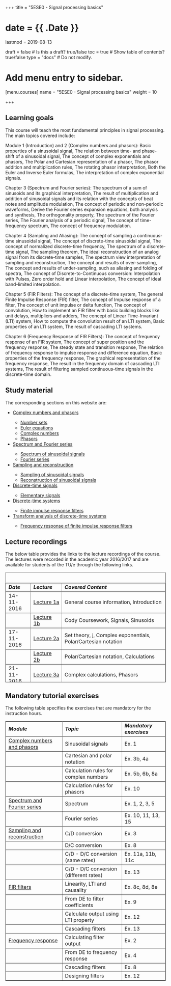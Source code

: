 +++
title = "5ESE0 - Signal processing basics"

# date = {{ .Date }}
lastmod = 2019-08-13

draft = false  # Is this a draft? true/false
toc = true  # Show table of contents? true/false
type = "docs"  # Do not modify.

# Add menu entry to sidebar.
[menu.courses]
  name = "5ESE0 - Signal processing basics"
  weight = 10

+++

## Learning goals

This course will teach the most fundamental principles in signal processing. The main topics covered include:

Module 1 (Introduction) and 2 (Complex numbers and phasors): Basic properties of a sinusoidal signal, The relation between time- and phase-shift of a sinusoidal signal, The concept of complex exponentials and phasors, The Polar and Cartesian representation of a phasor, The phasor addition and multiplication rules, The rotating phasor interpretation, Both the Euler and Inverse Euler formulas, The interpretation of complex exponential signals.

Chapter 3 (Spectrum and Fourier series): The spectrum of a sum of sinusoids and its graphical interpretation, The result of multiplication and addition of sinusoidal signals and its relation with the concepts of beat notes and amplitude modulation, The concept of periodic and non-periodic waveforms, Derive the Fourier series expansion equations, both analysis and synthesis, The orthogonality property, The spectrum of the Fourier series, The Fourier analysis of a periodic signal, The concept of time-frequency spectrum, The concept of frequency modulation.

Chapter 4 (Sampling and Aliasing): The concept of sampling a continuous-time sinusoidal signal, The concept of discrete-time sinusoidal signal, The concept of normalized discrete-time frequency, The spectrum of a discrete-time signal, The sampling theorem, The ideal reconstruction of an analog signal from its discrete-time samples, The spectrum view interpretation of sampling and reconstruction, The concept and results of over-sampling, The concept and results of under-sampling, such as aliasing and folding of spectra, The concept of Discrete-to-Continuous conversion: Interpolation with Pulses, Zero order hold and Linear interpolation, The concept of ideal band-limited interpolation.

Chapter 5 (FIR Filters): The concept of a discrete-time system, The general Finite Impulse Response (FIR) filter, The concept of Impulse response of a filter, The concept of unit impulse or delta function, The concept of convolution, How to implement an FIR filter with basic building blocks like unit delays, multipliers and adders, The concept of Linear Time-Invariant (LTI) system, How to compute the convolution result of an LTI system, Basic properties of an LTI system, The result of cascading LTI systems.

Chapter 6 (Frequency Response of FIR Filters): The concept of frequency response of an FIR system, The concept of super position and the frequency response, The steady state and transition response, The relation of frequency response to impulse response and difference equation, Basic properties of the frequency response, The graphical representation of the frequency response, The result in the frequency domain of cascading LTI systems, The result of filtering sampled continuous-time signals in the discrete-time domain.


## Study material

The corresponding sections on this website are:

<ul>
  <li>  <a href="../../disciplines/mathematicalbackground/mathematicalbackground_complex_main">Complex numbers and phasors</a> </li>
  <ul>  
    <li>  <a href="../../disciplines/mathematicalbackground/mathematicalbackground_complex_numbersets">Number sets</a> </li>
    <li>  <a href="../../disciplines/mathematicalbackground/mathematicalbackground_complex_euler">Euler equations</a> </li>
    <li>  <a href="../../disciplines/mathematicalbackground/mathematicalbackground_complex_notation">Complex numbers</a> </li>
    <li>  <a href="../../disciplines/mathematicalbackground/mathematicalbackground_complex_phasors">Phasors</a>  </li>
  </ul>
  <li>  <a href="../../disciplines/continuous/continuoussignalprocessing_transforms_main">Spectrum and Fourier series</a> </li>
  <ul>
    <li>  <a href="../../disciplines/continuous/continuoussignalprocessing_transforms_spectrum">Spectrum of sinusoidal signals</a> </li>
    <li>  <a href="../../disciplines/continuous/continuoussignalprocessing_transforms_Fourier">Fourier series</a> </li>
  </ul>
  <li>  <a href="../../disciplines/discrete/discretesignalprocessing_sampling_main">Sampling and reconstruction</a> </li>
  <ul>  
    <li>  <a href="../../disciplines/discrete/discretesignalprocessing_sampling_sampling">Sampling of sinusoidal signals</a> </li>
    <li>  <a href="../../disciplines/discrete/discretesignalprocessing_sampling_reconstruction">Reconstruction of sinusoidal signals</a> </li>
  </ul>
  <li>  <a href="../../disciplines/discrete/discretesignalprocessing_signals_main">Discrete-time signals</a> </li>
  <ul>
    <li>  <a href="../../disciplines/discrete/discretesignalprocessing_signals_basics">Elementary signals</a> </li>
  </ul>  
  <li>  <a href="../../disciplines/discrete/discretesignalprocessing_systems_main">Discrete-time systems</a> </li>
  <ul>
    <li>  <a href="../../disciplines/discrete/discretesignalprocessing_systems_fir">Finite impulse response filters</a> </li>
  </ul>
  <li>  <a href="../../disciplines/discrete/discretesignalprocessing_analysis_main">Transform analysis of discrete-time systems</a> </li>
  <ul>
    <li>  <a href="../../disciplines/discrete/discretesignalprocessing_analysis_frequency">Frequency response of finite impulse response filters</a> </li>
  </ul>
</ul>


## Lecture recordings

The below table provides the links to the lecture recordings of the course. The lectures were recorded in the academic year 2016/2017 and are available for students of the TU/e through the following links.

<table class="th" style="height: 345px;" border="s" width="654"><caption>&nbsp;</caption>
<tbody>
<tr>
</tr>
<tr>
<td style="width: 86px;"><em><strong>Date</strong></em></td>
<td style="width: 80px;"><em><strong>Lecture</strong></em></td>
<td style="width: 460px;"><strong><em>Covered Content</em></strong></td>
</tr>
<tr>
</tr>
<tr>
<td style="width: 86px;">14-11-2016</td>
<td style="width: 80px;"><a href="https://videocollege.tue.nl/Mediasite/Play/c5c338870f814bdcbb4b66232a49cbad1d?catalog=c2530f3a-2738-42c4-80d4-0365fcbf2163">Lecture 1a</a></td>
<td style="width: 460px;">General course information,&nbsp;Introduction</td>
</tr>
<tr>
<td style="width: 86px;"></td>
<td style="width: 80px;"><a href="https://videocollege.tue.nl/Mediasite/Play/f0e1a9ce091e4a899134bf74b603911f1d?catalog=c2530f3a-2738-42c4-80d4-0365fcbf2163">Lecture 1b</a></td>
<td style="width: 460px;">Cody Coursework, Signals, Sinusoids</td>
</tr>
<tr>
<td style="width: 86px;">17-11-2016</td>
<td style="width: 80px;"><a href="https://videocollege.tue.nl/Mediasite/Play/6336c1ec672d49d3af8fa0649b46f04f1d?catalog=c2530f3a-2738-42c4-80d4-0365fcbf2163">Lecture 2a</a></td>
<td style="width: 460px;">Set theory, j, Complex exponentials, Polar/Cartesian notation</td>
</tr>
<tr>
<td style="width: 86px;"></td>
<td style="width: 80px;"><a href="https://videocollege.tue.nl/Mediasite/Play/dd10e4802ced4e7684b744edbd24a3931d?catalog=c2530f3a-2738-42c4-80d4-0365fcbf2163">Lecture 2b</a></td>
<td style="width: 460px;">Polar/Cartesian notation, Calculations</td>
</tr>
<tr>
<td style="width: 86px;">21-11-2016</td>
<td style="width: 80px;"><a href="https://videocollege.tue.nl/Mediasite/Play/23b301ba53da4532a360f5c3b51aea6e1d?catalog=c2530f3a-2738-42c4-80d4-0365fcbf2163">Lecture&nbsp;3a</a></td>
<td style="width: 460px;">Complex calculations, Phasors</td>
</tr>
<tr>
<td style="width: 86px;"></td>
<td style="width: 80px;"><a href="https://videocollege.tue.nl/Mediasite/Play/f1da83d1967847868490eba840fe8d301d?catalog=c2530f3a-2738-42c4-80d4-0365fcbf2163">Lecture 3b</a></td>
<td style="width: 460px;">Phasor addition</td>
</tr>
<tr>
</tr>
<tr>
<td style="width: 86px;"><em><strong>Date</strong></em></td>
<td style="width: 80px;"><em><strong>Lecture</strong></em></td>
<td style="width: 460px;"><strong><em>Covered Content</em></strong></td>
</tr>
<tr>
</tr>
<tr>
<td style="width: 86px;">24-11-2016</td>
<td style="width: 80px;"><a href="https://videocollege.tue.nl/Mediasite/Play/d99c37d385094db58cdf0c7542ba18931d?catalog=c2530f3a-2738-42c4-80d4-0365fcbf2163">Lecture&nbsp;4a</a></td>
<td style="width: 460px;">Animations of phasors, spectrum</td>
</tr>
<tr>
<td style="width: 86px;"></td>
<td style="width: 80px;"><a href="https://videocollege.tue.nl/Mediasite/Play/8707c4ac802648d7a6de14cc7b4b1a311d?catalog=c2530f3a-2738-42c4-80d4-0365fcbf2163">Lecture 4b</a></td>
<td style="width: 460px;">Spectrum (continued), examples</td>
</tr>
<tr>
<td style="width: 86px;">28-11-2016</td>
<td style="width: 80px;"><a href="https://videocollege.tue.nl/Mediasite/Play/8de324408cc1422a9ef5ceca76d689b71d?catalog=c2530f3a-2738-42c4-80d4-0365fcbf2163">Lecture 5a</a></td>
<td style="width: 460px;">Spectrum (continued), Fourier Series</td>
</tr>
<tr>
<td style="width: 86px;"></td>
<td style="width: 80px;"><a href="https://videocollege.tue.nl/Mediasite/Play/3b366440cead4e28bfa255844cf508de1d?catalog=c2530f3a-2738-42c4-80d4-0365fcbf2163">Lecture 5b</a></td>
<td style="width: 460px;">Fourier Series (continued), examples</td>
</tr>
<tr>
<td style="width: 86px;">01-12-2016</td>
<td style="width: 80px;"><a href="https://videocollege.tue.nl/Mediasite/Play/8cc6f3f16da646ea9745449f399f79831d?catalog=c2530f3a-2738-42c4-80d4-0365fcbf2163">Lecture 6a</a></td>
<td style="width: 460px;">Fourier Series (continued), examples (square wave)</td>
</tr>
<tr>
<td style="width: 86px;"></td>
<td style="width: 80px;"><a href="https://videocollege.tue.nl/Mediasite/Play/57a7b51b3f9f45d7a3fa09f15c2f4d121d?catalog=c2530f3a-2738-42c4-80d4-0365fcbf2163">Lecture 6b</a></td>
<td style="width: 460px;">Fourier Series (continued)</td>
</tr>
<tr>
<tr>
</tr>
<td><em><strong>Date</strong></em></td>
<td><em><strong>Lecture</strong></em></td>
<td><strong><em>Covered Content</em></strong></td>
</tr>
<tr>
</tr>
<tr>
<td>5-12-2016</td>
<td><a href="https://videocollege.tue.nl/Mediasite/Play/eeab37b1339c46db963c837977b655db1d?catalog=c2530f3a-2738-42c4-80d4-0365fcbf2163">Lecture 7a</a></td>
<td>
<p>Sampling, relative frequency</p>
<p>Aliasing</p>
</td>
</tr>
<tr>
<td></td>
<td><a href="https://videocollege.tue.nl/Mediasite/Play/5d9bf1a3fa284c43a1b7828616ceb2801d?catalog=c2530f3a-2738-42c4-80d4-0365fcbf2163">Lecture 7b</a></td>
<td>Reconstruction</td>
</tr>
<tr>
<td>8-11-2016</td>
<td><a href="https://videocollege.tue.nl/Mediasite/Play/32f8914a86ec46c19e23bea85f94798a1d?catalog=c2530f3a-2738-42c4-80d4-0365fcbf2163">Lecture 8a</a></td>
<td>Converters, Examples</td>
</tr>
<tr>
<td></td>
<td><a href="https://videocollege.tue.nl/Mediasite/Play/8b0f67198d8f4ec2810dd551a05fc2321d?catalog=c2530f3a-2738-42c4-80d4-0365fcbf2163">Lecture 8b</a></td>
<td>Examples</td>
</tr>
<tr>
</tr>
<td><em><strong>Date</strong></em></td>
<td><em><strong>Lecture</strong></em></td>
<td><strong><em>Covered Content</em></strong></td>
<tr>
</tr>
<tr>
<td>12-12-2016</td>
<td><a href="https://videocollege.tue.nl/Mediasite/Play/05126cd4cc72462a8e14c9a53c84538b1d?catalog=c2530f3a-2738-42c4-80d4-0365fcbf2163">Lecture 9a</a></td>
<td>
<p>Difference equation, Building Blocks</p>
<p>convolution sum</p>
</td>
</tr>
<tr>
<td></td>
<td><a href="https://videocollege.tue.nl/Mediasite/Play/3070aaa23b3f431bb0d5f06e606bdced1d?catalog=c2530f3a-2738-42c4-80d4-0365fcbf2163">Lecture 9b</a></td>
<td>Impulse response, LTI systems</td>
</tr>
<tr>
<td>15-12-2016</td>
<td><a href="https://videocollege.tue.nl/Mediasite/Play/bf4aa65929ea4a1aae59b051af56d6471d?catalog=c2530f3a-2738-42c4-80d4-0365fcbf2163">Lecture 10a</a></td>
<td>FIR convolution, cascaded systems</td>
</tr>
<tr>
<td></td>
<td><a href="https://videocollege.tue.nl/Mediasite/Play/0bf0c0e28b904b68b6bdea510b55091c1d?catalog=c2530f3a-2738-42c4-80d4-0365fcbf2163">Lecture 10b</a></td>
<td>Examples</td>
</tr>
<tr>
</tr>
<td><em><strong>Date</strong></em></td>
<td><em><strong>Lecture</strong></em></td>
<td><strong><em>Covered Content</em></strong></td>
<tr>
</tr>
<tr>
<td>19-12-2016</td>
<td><a href="https://videocollege.tue.nl/Mediasite/Play/becfd8e5999a4385b564cf0b6cda7fd51d?catalog=c2530f3a-2738-42c4-80d4-0365fcbf2163">Lecture 11a</a></td>
<td></td>
</tr>
<tr>
<td></td>
<td><a href="https://videocollege.tue.nl/Mediasite/Play/7fee9f9aad8e4204b327b2c12ccf30f61d?catalog=c2530f3a-2738-42c4-80d4-0365fcbf2163">Lecture 11b</a></td>
<td></td>
</tr>
<tr>
<td>22-12-2016</td>
<td><a href="https://videocollege.tue.nl/Mediasite/Play/41ef46e9e48547f3bdd9194755feb59b1d?catalog=c2530f3a-2738-42c4-80d4-0365fcbf2163">Lecture 12a</a></td>
<td></td>
</tr>
<tr>
<td></td>
<td><a href="https://videocollege.tue.nl/Mediasite/Play/922ba8c47a32417db79201a54b2254d61d?catalog=c2530f3a-2738-42c4-80d4-0365fcbf2163">Lecture 12b</a></td>
<td></td>
</tr>
</tbody>
</table>


## Mandatory tutorial exercises
The following table specifies the exercises that are mandatory for the instruction hours.

<table class="th" border="s" width="654">
<tbody>
<tr>
</tr>
<tr>
<td><em><strong>Module</strong></em></td>
<td><em><strong>Topic</strong></em></td>
<td><em><strong>Mandatory exercises</strong></em></td>
</tr>
<tr>
</tr>
<tr>
<td><a href="../../disciplines/mathematicalbackground/mathematicalbackground_complex_main/#exercises">Complex numbers and phasors</a></td>
<td>Sinusoidal signals</td>
<td>Ex. 1 </td>
</tr>
<tr>
<td></td>
<td>Cartesian and polar notation</td>
<td>Ex. 3b, 4a </td>
</tr>
<tr>
<td></td>
<td>Calculation rules for complex numbers</td>
<td>Ex. 5b, 6b, 8a </td>
</tr>
<tr>
<td></td>
<td>Calculation rules for phasors</td>
<td>Ex. 10 </td>
</tr>
<tr>
</tr>
<tr>
<td><a href="../../disciplines/continuous/continuoussignalprocessing_transforms_spectrum/#exercises">Spectrum and Fourier series</a></td>
<td>Spectrum</td>
<td>Ex. 1, 2, 3, 5 </td>
</tr>
<tr>
<td></td>
<td>Fourier series</td>
<td>Ex. 10, 11, 13, 15 </td>
</tr>
<tr>
</tr>
<tr>
<td><a href="../../disciplines/discrete/discretesignalprocessing_sampling_main/#exercises">Sampling and reconstruction</a></td>
<td>C/D conversion</td>
<td>Ex. 3 </td>
</tr>
<tr>
<td></td>
<td>D/C conversion</td>
<td>Ex. 8 </td>
</tr>
<tr>
<td></td>
<td>C/D - D/C conversion (same rates)</td>
<td>Ex. 11a, 11b, 11c </td>
</tr>
<tr>
<td></td>
<td>C/D - D/C conversion (different rates)</td>
<td>Ex. 13 </td>
</tr>
<tr>
</tr>
<tr>
<td><a href="../../disciplines/discrete/discretesignalprocessing_systems_main/#exercises">FIR filters</a></td>
<td>Linearity, LTI and causality</td>
<td>Ex. 8c, 8d, 8e </td>
</tr>
<tr>
<td></td>
<td>From DE to filter coefficients</td>
<td>Ex. 9 </td>
</tr>
<tr>
<td></td>
<td>Calculate output using LTI property</td>
<td>Ex. 12 </td>
</tr>
<tr>
<td></td>
<td>Cascading filters</td>
<td>Ex. 13 </td>
</tr>
<tr>
</tr>
<tr>
<td><a href="../../disciplines/discrete/discretesignalprocessing_analysis_main/#exercises">Frequency response</a></td>
<td>Calculating filter output</td>
<td>Ex. 2 </td>
</tr>
<tr>
<td></td>
<td>From DE to frequency response</td>
<td>Ex. 4 </td>
</tr>
<tr>
<td></td>
<td>Cascading filters</td>
<td>Ex. 8 </td>
</tr>
<tr>
<td></td>
<td>Designing filters</td>
<td>Ex. 12 </td>
</tr>
</tbody>
</table>
